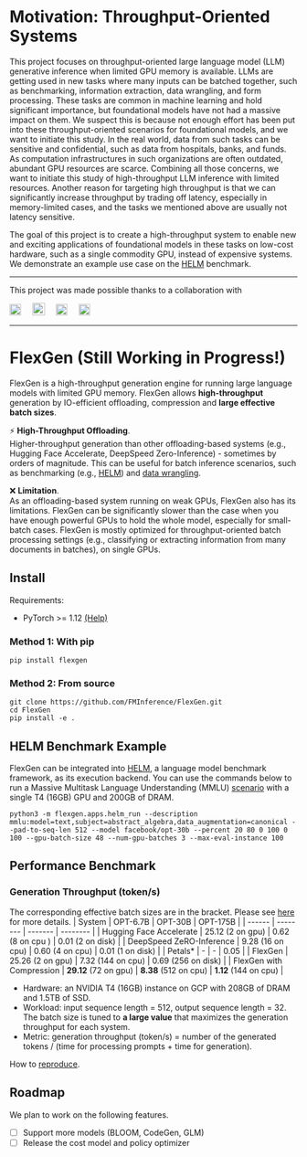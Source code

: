 # Motivation: Throughput-Oriented Systems
This project focuses on throughput-oriented large language model (LLM) generative inference when limited GPU memory is available.
LLMs are getting used in new tasks where many inputs can be batched together, such as benchmarking, information extraction, data wrangling, and form processing. These tasks are common in machine learning and hold significant importance, but foundational models have not had a massive impact on them.
We suspect this is because not enough effort has been put into these throughput-oriented scenarios for foundational models, and we want to initiate this study.
In the real world, data from such tasks can be sensitive and confidential, such as data from hospitals, banks, and funds.
As computation infrastructures in such organizations are often outdated, abundant GPU resources are scarce.
Combining all those concerns, we want to initiate this study of high-throughput LLM inference with limited resources.
Another reason for targeting high throughput is that we can significantly increase throughput by trading off latency, especially in memory-limited cases, and the tasks we mentioned above are usually not latency sensitive.

The goal of this project is to create a high-throughput system to enable new and exciting applications of foundational models in these tasks on low-cost hardware, such as a single commodity GPU, instead of expensive systems.
We demonstrate an example use case on the [HELM](https://crfm.stanford.edu/helm) benchmark.

----------

This project was made possible thanks to a collaboration with

<a href="https://cs.stanford.edu/"><img src="https://identity.stanford.edu/wp-content/uploads/sites/3/2020/06/wordmark-nospace-red.png" height="20"></a> &nbsp;&nbsp;&nbsp; <a href="https://sky.cs.berkeley.edu/"><img src="https://upload.wikimedia.org/wikipedia/commons/thumb/8/82/University_of_California%2C_Berkeley_logo.svg/1280px-University_of_California%2C_Berkeley_logo.svg.png" height="22"></a> &nbsp;&nbsp;&nbsp; <a href="https://www.together.xyz/"><img src="https://images.squarespace-cdn.com/content/v1/6358bea282189a0adf57fe16/eef09191-631f-40d9-9bfd-f875b25bcf0b/together-logo-black-transparent2.png" height="20"></a> &nbsp;&nbsp;&nbsp; <a href="https://ds3lab.inf.ethz.ch/"><img src="https://user-images.githubusercontent.com/1608867/220273382-c09669b3-42fd-47c2-b88c-7ed55cb43820.png" height="20"></a>

----------

# FlexGen (Still Working in Progress!)
FlexGen is a high-throughput generation engine for running large language models with limited GPU memory. FlexGen allows **high-throughput** generation by IO-efficient offloading, compression and **large effective batch sizes**.

⚡ **High-Throughput Offloading**.  
Higher-throughput generation than other offloading-based systems (e.g., Hugging Face Accelerate, DeepSpeed Zero-Inference) - sometimes by orders of magnitude. This can be useful for batch inference scenarios, such as benchmarking (e.g., [HELM](https://github.com/stanford-crfm/helm)) and [data wrangling](https://arxiv.org/abs/2205.09911).

❌ **Limitation**.  
As an offloading-based system running on weak GPUs, FlexGen also has its limitations.
FlexGen can be significantly slower than the case when you have enough powerful GPUs to hold the whole model, especially for small-batch cases.
FlexGen is mostly optimized for throughput-oriented batch processing settings (e.g., classifying or extracting information from many documents in batches), on single GPUs.

## Install
Requirements:  
 - PyTorch >= 1.12 [(Help)](https://pytorch.org/get-started/locally/)

### Method 1: With pip
```
pip install flexgen
```

### Method 2: From source
```
git clone https://github.com/FMInference/FlexGen.git
cd FlexGen
pip install -e .
```

## HELM Benchmark Example
FlexGen can be integrated into [HELM](https://crfm.stanford.edu/helm), a language model benchmark framework, as its execution backend.
You can use the commands below to run a Massive Multitask Language Understanding (MMLU) [scenario](https://crfm.stanford.edu/helm/latest/?group=mmlu) with a single T4 (16GB) GPU and 200GB of DRAM.
```
python3 -m flexgen.apps.helm_run --description mmlu:model=text,subject=abstract_algebra,data_augmentation=canonical --pad-to-seq-len 512 --model facebook/opt-30b --percent 20 80 0 100 0 100 --gpu-batch-size 48 --num-gpu-batches 3 --max-eval-instance 100
```

## Performance Benchmark
### Generation Throughput (token/s)
The corresponding effective batch sizes are in the bracket. Please see [here](benchmark/batch_size_table.md) for more details.
| System | OPT-6.7B | OPT-30B | OPT-175B |
| ------ | -------- | ------- | -------- |
| Hugging Face Accelerate   | 25.12 (2 on gpu) | 0.62 (8 on cpu	) | 0.01 (2 on disk) |
| DeepSpeed ZeRO-Inference | 9.28 (16 on cpu)  | 0.60 (4 on cpu) | 0.01 (1 on disk) |
| Petals\*                 | -     | -    | 0.05 |
| FlexGen                  | 25.26 (2 on gpu) | 7.32 (144 on cpu) | 0.69 (256 on disk) |
| FlexGen with Compression | **29.12** (72 on gpu) | **8.38** (512 on cpu) | **1.12** (144 on cpu) |

- Hardware: an NVIDIA T4 (16GB) instance on GCP with 208GB of DRAM and 1.5TB of SSD.  
- Workload: input sequence length = 512, output sequence length = 32. The batch size is tuned to **a large value** that maximizes the generation throughput for each system.
- Metric: generation throughput (token/s) = number of the generated tokens / (time for processing prompts + time for generation).  

How to [reproduce](benchmark/flexgen).

## Roadmap
We plan to work on the following features.

- [ ] Support more models (BLOOM, CodeGen, GLM)
- [ ] Release the cost model and policy optimizer
